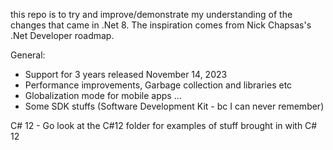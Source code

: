 this repo is to try and improve/demonstrate my understanding of the changes that came in .Net 8. The inspiration comes from Nick Chapsas's .Net Developer roadmap.

General:
- Support for 3 years released November 14, 2023
- Performance improvements, Garbage collection and libraries etc
- Globalization mode for mobile apps ...
- Some SDK stuffs (Software Development Kit - bc I can never remember)

C# 12 - Go look at the C#12 folder for examples of stuff brought in with C# 12
